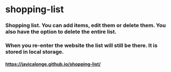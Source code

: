 # shopping-list

### Shopping list. You can add items, edit them or delete them. You also have the option to delete the entire list.
### When you re-enter the website the list will still be there. It is stored in local storage.

#### https://javicalonge.github.io/shopping-list/
